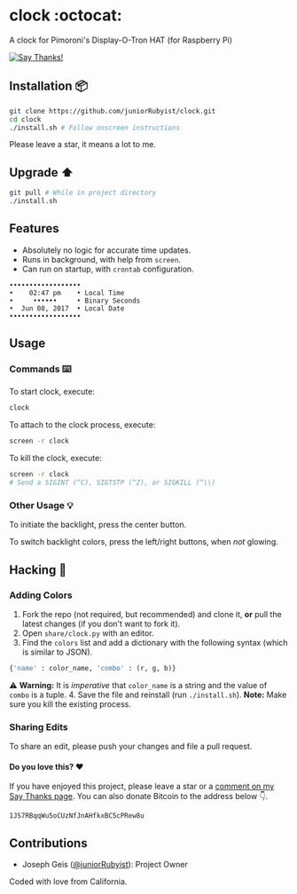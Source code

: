 # clock :octocat:
A clock for Pimoroni's Display-O-Tron HAT (for Raspberry Pi)

[![Say Thanks!](https://img.shields.io/badge/Say%20Thanks-!-1EAEDB.svg)](https://saythanks.io/to/juniorRubyist)

## Installation :package:
```bash
git clone https://github.com/juniorRubyist/clock.git
cd clock
./install.sh # Follow onscreen instructions
```
Please leave a star, it means a lot to me.

## Upgrade :arrow_up:
```bash
git pull # While in project directory
./install.sh
```

## Features
* Absolutely no logic for accurate time updates. 
* Runs in background, with help from `screen`. 
* Can run on startup, with `crontab` configuration. 

```
••••••••••••••••••
•    02:47 pm    • Local Time
•     ••••••     • Binary Seconds
•  Jun 08, 2017  • Local Date
••••••••••••••••••
```

## Usage

### Commands :keyboard:
To start clock, execute:
```bash
clock
```

To attach to the clock process, execute:
```bash
screen -r clock
```

To kill the clock, execute:
```bash
screen -r clock
# Send a SIGINT (^C), SIGTSTP (^Z), or SIGKILL (^\\)
```

### Other Usage :bulb:
To initiate the backlight, press the center button.

To switch backlight colors, press the left/right buttons, when _not_ glowing.

## Hacking :hammer:

### Adding Colors
1. Fork the repo (not required, but recommended) and clone it, __or__ pull the latest changes (if you don't want to fork it).
2. Open `share/clock.py` with an editor.
3. Find the `colors` list and add a dictionary with the following syntax (which is similar to JSON).
```python
{'name' : color_name, 'combo' : (r, g, b)}
```
:warning: __Warning:__ It is _imperative_ that `color_name` is a string and the value of `combo` is a tuple.
4. Save the file and reinstall (run `./install.sh`).
__Note:__ Make sure you kill the existing process.

### Sharing Edits
To share an edit, please push your changes and file a pull request.

#### Do you love this? :heart:
If you have enjoyed this project, please leave a star or a [comment on my Say Thanks page](https://saythanks.io/to/juniorRubyist). You can also donate Bitcoin to the address below :point_down:.
```
1JS7RBqqWu5oCUzNfJnAHfkxBC5cPRew8u
```

## Contributions
* Joseph Geis ([@juniorRubyist](https://github.com/juniorRubyist)): Project Owner

Coded with love from California.
